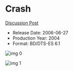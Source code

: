 # Crash

[Discussion Post](https://www.avsforum.com/threads/bass-eq-for-filtered-movies.2995212/post-59148600)

* Release Date: 2006-06-27
* Production Year: 2004
* Format: BD/DTS-ES 6.1

![img 0](https://i.imgur.com/1di1UW2.jpg)

![img 1](https://i.imgur.com/DZqCG0G.png)

